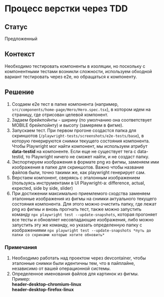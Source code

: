 # Процесс верстки через TDD

## Статус
Предложенный

## Контекст
Необходимо тестировать компоненты в изоляции, но поскольку с компонентными тестами возникли сложности, используем обходной вариант тестировать через е2е, но обращаться к компоненту.

## Решение
1. Создаем е2е тест в папке компонента (например, ```src/components/home-page/Hero/Hero.spec.tsx```), в котором идем на страницу, где отрисован целевой компонент.
2. Задаем брейкпойнты - ширину (по умолчанию она соответствует MOBILE брейкпойнту) и высоту (замеряем в фигме). 
3. Запускаем тест. При первом прогоне создастся папка для скриншотов (```/playwright-tests/screenshots/e2e-tests/base```), в которую генерируются снимки текущего состояния компонента.
Чтобы Playwright мог найти компонент, мы используем атрибут **data-testid** на компоненте. Если еще не существует тега с data-testid, то Playwright ничего не сможет найти, и не создаст папку.
4. Экспортируем изображения в формате png из фигмы, заменяем ими изображения в папке для скриншотов. Важно чтобы название файлов были, точно такими же, как playwright генерирует сам.
5. Верстаем компонент, сверяясь с эталонным изображением (пользуясь инструментами в UI Playwright-a: difference, actual, expected, side by side, slider)
6. При достижении максимально приемлемого сходства заменяем эталонные изображения из фигмы на снимки актуального текущего состояния компонента. Для этого можно очистить папку, где лежат png из фигмы и вновь прогнать тест, также можно запустить команду ```npx playwright test --update-snapshots```, которая прогоняет все тесты и обновляет несовпадающие изображения, либо можно запустить эту же команду, но указать определенную папку с изображениями ```npx playwright test --update-snapshots *путь до папки со скринами которые хотите обновить*```

### Примечания
1. Необходимо работать над проектом через devcontainer, чтобы эталонные снимки были идентичны тем, что в пайплайне, независимо от вашей операционной системы.
2. Определенное именования файлов для картинок из фигмы. <br/>
	Пример:<br/>
		**header-desktop-chromium-linux**<br/>
		**header-desktop-firefox-linux**
